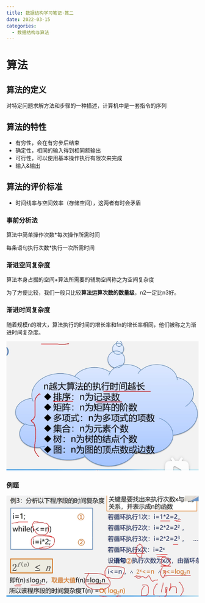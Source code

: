 ```yaml
---
title: 数据结构学习笔记·其二
date: 2022-03-15
categories:
  - 数据结构与算法
---
```


# 算法

## 算法的定义

对特定问题求解方法和步骤的一种描述，计算机中是一套指令的序列

## 算法的特性

- 有穷性，会在有穷步后结束
- 确定性，相同的输入得到相同额输出
- 可行性，可以使用基本操作执行有限次来完成
- 输入&输出

## 算法的评价标准

- 时间线率与空间效率（存储空间），这两者有时会矛盾

### 事前分析法

算法中简单操作次数\*每次操作所需时间

每条语句执行次数\*执行一次所需时间

### 渐进空间复杂度

算法本身占据的空间+算法所需要的辅助空间称之为空间复杂度

为了方便比较，我们一般只比较**算法运算次数的数量级**，n2一定比n3好。

### 渐进时间复杂度

随着规模n的增大，算法执行的时间的增长率和fn的增长率相同，他们被称之为渐进时间复杂度。

![](images/029944.png)

### 例题

![](images/80e747.png)
